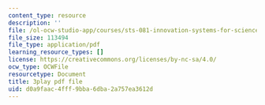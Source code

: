 ```yaml
---
content_type: resource
description: ''
file: /ol-ocw-studio-app/courses/sts-081-innovation-systems-for-science-technology-energy-manufacturing-and-health-spring-2017/d0a9faac4fff9bba6dba2a757ea3612d_RDvMzWDzZkc.pdf
file_size: 113494
file_type: application/pdf
learning_resource_types: []
license: https://creativecommons.org/licenses/by-nc-sa/4.0/
ocw_type: OCWFile
resourcetype: Document
title: 3play pdf file
uid: d0a9faac-4fff-9bba-6dba-2a757ea3612d
---
```

